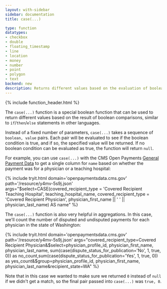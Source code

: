 ```yaml
---
layout: with-sidebar
sidebar: documentation
title: case(...)

type: function
datatypes:
- checkbox
- double
- floating_timestamp
- line
- location
- money
- number
- point
- polygon
- text 
backend: new
description: Returns different values based on the evaluation of boolean comparisons
---
```


{% include function_header.html %}

The `case(...)` function is a special boolean function that can be used to return different values based on the result of boolean comparisons, similar to `if`/`then`/`else` statements in other languages. 

Instead of a fixed number of parameters, `case(...)` takes a sequence of `boolean, value` pairs. Each pair will be evaluated to see if the boolean condition is true, and if so, the specified value will be returned. If no boolean condition can be evaluated as true, the function will return `null`.

For example, you can use `case(...)` with the CMS Open Payments [General Payment Data](https://openpaymentsdata.cms.gov/dataset/General-Payment-Data-Detailed-Dataset-2014-Reporti/sb72-gakb?) to get a single column for `name` based on whether the payment was for a physician or a teaching hospital: 

{% include tryit.html domain='openpaymentsdata.cms.gov' path='/resource/y4mv-5s9j.json' args="$select=CASE(covered_recipient_type = 'Covered Recipient Teaching Hospital', teaching_hospital_name, covered_recipient_type = 'Covered Recipient Physician', physician_first_name || ' ' || physician_last_name) AS name" %}

The `case(...)` function is also very helpful in aggregations. In this case, we'll count the number of disputed and undisputed payments for each physician in the state of Washington:

{% include tryit.html domain='openpaymentsdata.cms.gov' path='/resource/y4mv-5s9j.json' args="covered_recipient_type=Covered Recipient Physician&$select=physician_profile_id, physician_first_name, physician_last_name, sum(case(dispute_status_for_publication='No', 1, true, 0)) as no_count,sum(case(dispute_status_for_publication='Yes', 1, true, 0)) as yes_count&$group=physician_profile_id, physician_first_name, physician_last_name&recipient_state=WA" %}

Note that in this case we wanted to make sure we returned `0` instead of `null` if we didn't get a match, so the final pair passed into `case(...)` was `true, 0`.



